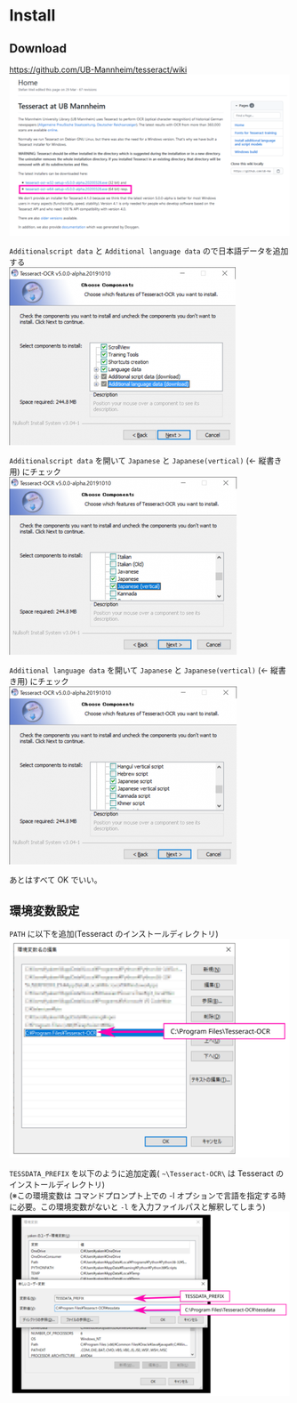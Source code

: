 # Install

## Download 
https://github.com/UB-Mannheim/tesseract/wiki  
![](assets/images/download.svg)  

`Additionalscript data` と `Additional language data` ので日本語データを追加する  
![](assets/images/2020-07-23-17-13-00.png)  

`Additionalscript data` を開いて `Japanese` と `Japanese(vertical)` (<- 縦書き用) にチェック  
![](assets/images/2020-07-23-17-13-29.png)  

`Additional language data` を開いて `Japanese` と `Japanese(vertical)` (<- 縦書き用) にチェック  
![](assets/images/2020-07-23-17-13-35.png)  

あとはすべて OK でいい。

## 環境変数設定

`PATH` に以下を追加(Tesseract のインストールディレクトリ)
![](assets/images/PATH.svg)  

`TESSDATA_PREFIX` を以下のように追加定義( `~\Tesseract-OCR\` は Tesseract のインストールディレクトリ)  
(※この環境変数は コマンドプロンプト上での -l オプションで言語を指定する時に必要。この環境変数がないと `-l` を入力ファイルパスと解釈してしまう)  
![](assets/images/TESSDATA_PREFIX.svg)  

